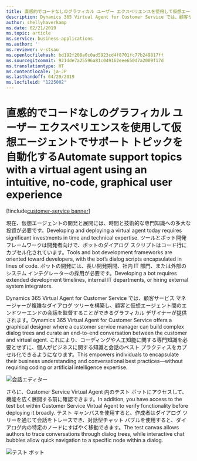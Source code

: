 ```yaml
---
title: 直感的でコードなしのグラフィカル ユーザー エクスペリエンスを使用して仮想エージェントでサポート トピックを自動化する
description: Dynamics 365 Virtual Agent for Customer Service では、顧客サービス マネージャーが複雑なダイアログ ツリーを構築し、顧客と仮想エージェント間のエンドツーエンドの会話を監督することができるグラフィカル デザイナーが提供されます。
author: shellyhaverkamp
ms.date: 02/21/2019
ms.topic: article
ms.service: business-applications
ms.author: ''
ms.reviewer: v-stsau
ms.openlocfilehash: bd192f208a0c0ad5923cd4f8701fc77b249817ff
ms.sourcegitcommit: 921dde7a25596a81c049162eee650d7a2009f17d
ms.translationtype: HT
ms.contentlocale: ja-JP
ms.lasthandoff: 04/29/2019
ms.locfileid: "1225002"
---
```

<!--from editor: Please provide caption info for the screenshots.-->


# <a name="automate-support-topics-with-a-virtual-agent-using-an-intuitive-no-code-graphical-user-experience"></a><span data-ttu-id="c8cb8-103">直感的でコードなしのグラフィカル ユーザー エクスペリエンスを使用して仮想エージェントでサポート トピックを自動化する</span><span class="sxs-lookup"><span data-stu-id="c8cb8-103">Automate support topics with a virtual agent using an intuitive, no-code, graphical user experience</span></span>
[!include[customer-service banner](../../../includes/dynamics365-ai-customer-service.md)]


<span data-ttu-id="c8cb8-104">現在、仮想エージェントの開発と展開には、時間と技術的な専門知識への多大な投資が必要です。</span><span class="sxs-lookup"><span data-stu-id="c8cb8-104">Developing and deploying a virtual agent today requires significant investments in time and technical expertise.</span></span> <span data-ttu-id="c8cb8-105">ツールとボット開発フレームワークは開発者向けで、ボットのダイアログ スクリプトはコード行にカプセル化されています。</span><span class="sxs-lookup"><span data-stu-id="c8cb8-105">Tools and bot development frameworks are oriented toward developers, with the bot’s dialog scripts encapsulated in lines of code.</span></span> <span data-ttu-id="c8cb8-106">ボットの開発には、長い開発期間、社内 IT 部門、または外部のシステム インテグレーターの採用が必要です。</span><span class="sxs-lookup"><span data-stu-id="c8cb8-106">Developing a bot requires extended development timelines, internal IT departments, or hiring external system integrators.</span></span>

<span data-ttu-id="c8cb8-107">Dynamics 365 Virtual Agent for Customer Service では、顧客サービス マネージャーが複雑なダイアログ ツリーを構築し、顧客と仮想エージェント間のエンドツーエンドの会話を監督することができるグラフィカル デザイナーが提供されます。</span><span class="sxs-lookup"><span data-stu-id="c8cb8-107">Dynamics 365 Virtual Agent for Customer Service offers a graphical designer where a customer service manager can build complex dialog trees and curate an end-to-end conversation between the customer and virtual agent.</span></span> <span data-ttu-id="c8cb8-108">これにより、コーディングや人工知能に関する専門知識を必要とせずに、個人がビジネスに関する知識と会話のベスト プラクティスをカプセル化できるようになります。</span><span class="sxs-lookup"><span data-stu-id="c8cb8-108">This empowers individuals to encapsulate their business understanding and conversational best practices—without requiring coding or artificial intelligence expertise.</span></span>

![会話エディター](../media/customer-service-virtual-agent-3.png)

<span data-ttu-id="c8cb8-110">さらに、Customer Service Virtual Agent 内のテスト ボットにアクセスして、機能を広く展開する前に確認できます。</span><span class="sxs-lookup"><span data-stu-id="c8cb8-110">In addition, you have access to the test bot within Customer Service Virtual Agent to verify functionality before deploying it broadly.</span></span> <span data-ttu-id="c8cb8-111">テスト キャンバスを使用すると、作成者はダイアログ ツリーを通じて会話をトレースでき、対話型チャット バブルを使用すると、ダイアログ内の特定のノードにすばやく移動できます。</span><span class="sxs-lookup"><span data-stu-id="c8cb8-111">The test canvas allows authors to trace conversations through dialog trees, while interactive chat bubbles allow quick navigation to a specific node within a dialog.</span></span>

![テスト ボット](../media/customer-service-virtual-agent-4.png)
